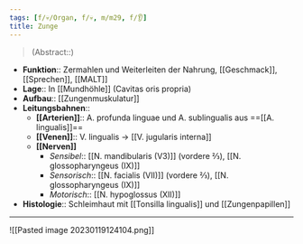 ```yaml
---
tags: [f/💀/Organ, f/💀, m/m29, f/👂]
title: Zunge
---
```

> (Abstract::)
- **Funktion**:: Zermahlen und Weiterleiten der Nahrung, [[Geschmack]], [[Sprechen]], [[MALT]]
- **Lage**:: In [[Mundhöhle]] (Cavitas oris propria)
- **Aufbau**:: [[Zungenmuskulatur]]
- **Leitungsbahnen**::
	- **[[Arterien]]**:: A. profunda linguae und A. sublingualis aus ==[[A. lingualis]]==
	- **[[Venen]]**:: V. lingualis → [[V. jugularis interna]]
	- **[[Nerven]]**
		- *Sensibel*:: [[N. mandibularis (V3)]] (vordere ⅔), [[N. glossopharyngeus (IX)]]
		- *Sensorisch*:: [[N. facialis (VII)]] (vordere ⅔), [[N. glossopharyngeus (IX)]]
		- *Motorisch*:: [[N. hypoglossus (XII)]]
- **Histologie**:: Schleimhaut mit [[Tonsilla lingualis]] und [[Zungenpapillen]]
---
![[Pasted image 20230119124104.png]]